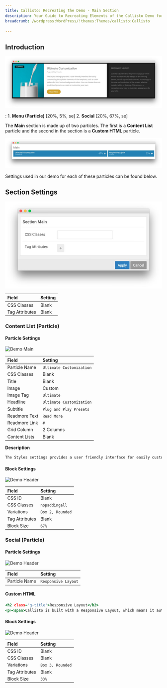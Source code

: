 ```yaml
---
title: Callisto: Recreating the Demo - Main Section
description: Your Guide to Recreating Elements of the Callisto Demo for WordPress
breadcrumb: /wordpress:WordPress/!themes:Themes/callisto:Callisto

---
```


## Introduction

![](assets/demo_main.jpeg)

:   1. **Menu (Particle)** [20%, 5%, se]
    2. **Social** [20%, 67%, se]

The **Main** section is made up of two particles. The first is a **Content List** particle and the second in the section is a **Custom HTML** particle.

![](assets/demo_main_lm.jpeg)

Settings used in our demo for each of these particles can be found below.

## Section Settings

![](assets/demo_main_settings.jpeg)

| Field          | Setting |
| :-----         | :-----  |
| CSS Classes    | Blank   |
| Tag Attributes | Blank   |

### Content List (Particle)

#### Particle Settings

![Demo Main](demo_main_1.jpeg)

| Field         | Setting                  |
| :-----        | :-----                   |
| Particle Name | `Ultimate Customization` |
| CSS Classes   | Blank                    |
| Title         | Blank                    |
| Image         | Custom                   |
| Image Tag     | `Ultimate`               |
| Headline      | `Ultimate Customization` |
| Subtitle      | `Plug and Play Presets`  |
| Readmore Text | `Read More`              |
| Readmore Link | `#`                      |
| Grid Column   | 2 Columns                |
| Content Lists | Blank                    |

**Description**
~~~ .html
The Styles settings provides a user friendly interface for easily customizing the stylistic elements of the template, such as color pickers for link, font or background colors. You can choose from six predefined presets or create or customize your own.
~~~

#### Block Settings

![Demo Header](demo_main_2.jpeg)

| Field          | Setting          |
| :-----         | :-----           |
| CSS ID         | Blank            |
| CSS Classes    | `nopaddingall`   |
| Variations     | `Box 2, Rounded` |
| Tag Attributes | Blank            |
| Block Size     | `67%`            |

### Social (Particle)

#### Particle Settings

![Demo Header](demo_main_3.jpeg)

| Field         | Setting             |
| :-----        | :-----              |
| Particle Name | `Responsive Layout` |

#### Custom HTML
~~~ .html
<h2 class="g-title">Responsive Layout</h2>
<p><span>Callisto is built with a Responsive Layout, which means it automatically adapts to the viewing device, so will expand and contract accordingly to the size and resolution of the screen, whether mobile<span class="hidden-tablet">, tablet</span> or desktop. This ensures a consistent<span class="hidden-tablet">, and easy to maintain,</span> appearance for your site.</span></p>
~~~

#### Block Settings

![Demo Header](demo_main_4.jpeg)

| Field          | Setting          |
| :-----         | :-----           |
| CSS ID         | Blank            |
| CSS Classes    | Blank            |
| Variations     | `Box 3, Rounded` |
| Tag Attributes | Blank            |
| Block Size     | `33%`            |
